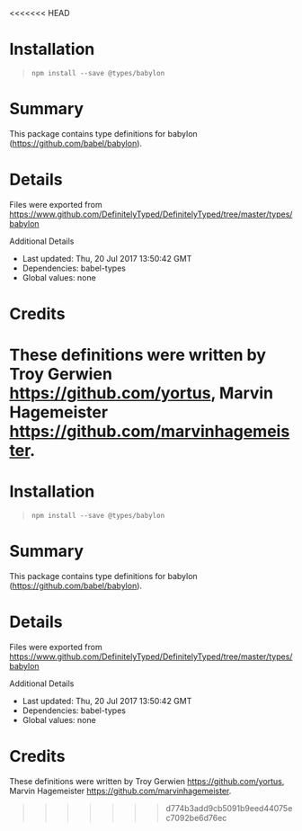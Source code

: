 <<<<<<< HEAD
# Installation
> `npm install --save @types/babylon`

# Summary
This package contains type definitions for babylon (https://github.com/babel/babylon).

# Details
Files were exported from https://www.github.com/DefinitelyTyped/DefinitelyTyped/tree/master/types/babylon

Additional Details
 * Last updated: Thu, 20 Jul 2017 13:50:42 GMT
 * Dependencies: babel-types
 * Global values: none

# Credits
These definitions were written by Troy Gerwien <https://github.com/yortus>, Marvin Hagemeister <https://github.com/marvinhagemeister>.
=======
# Installation
> `npm install --save @types/babylon`

# Summary
This package contains type definitions for babylon (https://github.com/babel/babylon).

# Details
Files were exported from https://www.github.com/DefinitelyTyped/DefinitelyTyped/tree/master/types/babylon

Additional Details
 * Last updated: Thu, 20 Jul 2017 13:50:42 GMT
 * Dependencies: babel-types
 * Global values: none

# Credits
These definitions were written by Troy Gerwien <https://github.com/yortus>, Marvin Hagemeister <https://github.com/marvinhagemeister>.
>>>>>>> d774b3add9cb5091b9eed44075ec7092be6d76ec
